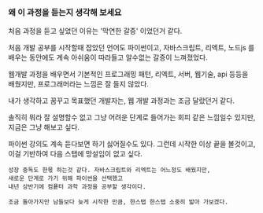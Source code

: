 ### 왜 이 과정을 듣는지 생각해 보세요
처음 과정을 듣고 싶었던 이유는 '막연한 갈증' 이었던거 같다.

처음 개발 공부를 시작할때 잡았던 언어도 파이썬이고, 자바스크립트, 리엑트, 노드js 를 배우는 동안에도 계속 아쉬움이 따라들고 알수없는 갈증이 느껴졌었다.

웹개발 과정을 배우면서 기본적인 프로그래밍 패턴, 리엑트, 서버, 웹기술, api 등등을 배웠지만, 프로그래머라는 느낌은 잘 들지 않았다.

내가 생각하고 꿈꾸고 목표했던 개발자는, 웹 개발 과정과는 조금 달랐던거 같다. 

솔직히 뭐라 잘 설명할수 없고 그냥 어려운 단계로 들어가는 회피 같은 느낌일수 있지만, 지금은 그냥 해보고 싶다. 

파이썬 강의도 계속 듣다보면 하기 싫어질수도 있다. 그런데 시작한 이상 끝을 볼것이고, 이걸 기반하여 다음 스탭에 망설임이 없고 싶다.

```
성장 중독도 한몫 하는것 같다. 자바스크립트와 리엑트는 어느정도 배웠지만,
새로운 단계로 가기 위해 파이썬을 선택했고
내년 상반기에 컴픁터 과학 과정을 공부할 생각이다.

조금 돌아가지만 남들보다 늦게 시작한 만큼, 한스탭 한스탭 소중히 밟아 가보겠다.
```